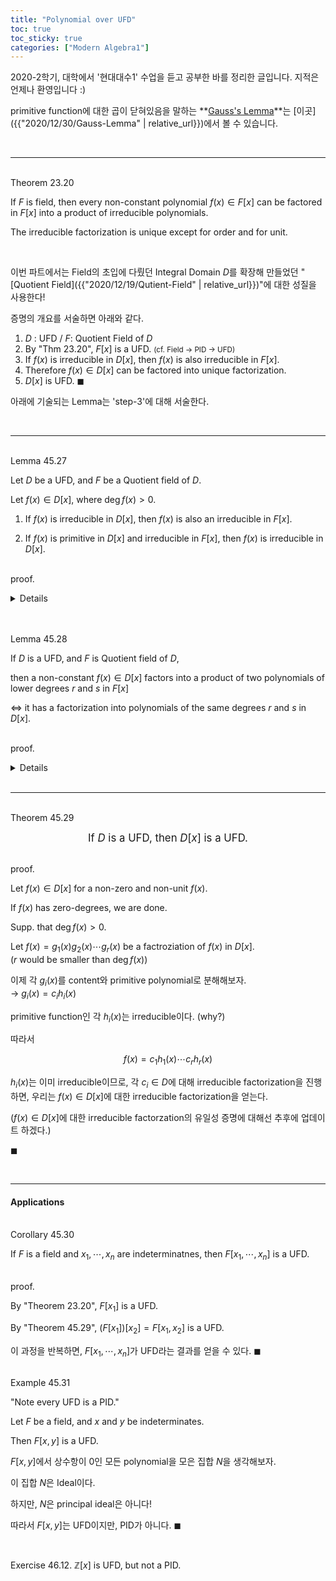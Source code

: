```yaml
---
title: "Polynomial over UFD"
toc: true
toc_sticky: true
categories: ["Modern Algebra1"]
---
```



2020-2학기, 대학에서 '현대대수1' 수업을 듣고 공부한 바를 정리한 글입니다. 지적은 언제나 환영입니다 :)

primitive function에 대한 곱이 닫혀있음을 말하는 **<u>Gauss's Lemma</u>**는 [이곳]({{"2020/12/30/Gauss-Lemma" | relative_url}})에서 볼 수 있습니다.

<br>
<hr>

<br><span class="statement-title">Theorem 23.20</span><br>

<div class="notice" markdown="1">

If $F$ is field, then every non-constant polynomial $f(x) \in F[x]$ can be factored in $F[x]$ into a product of irreducible polynomials.

The irreducible factorization is unique except for order and for unit.

</div>

<br>

이번 파트에서는 Field의 초입에 다뤘던 Integral Domain $D$를 확장해 만들었던 "[Quotient Field]({{"2020/12/19/Qutient-Field" | relative_url}})"에 대한 성질을 사용한다!

증명의 개요를 서술하면 아래와 같다.

1. $D$ : UFD   /   $F$: Quotient Field of $D$
2. By "Thm 23.20", $F[x]$ is a UFD. <small>(cf. Field → PID → UFD)</small>
3. If $f(x)$ is irreducible in $D[x]$, then $f(x)$ is also irreducible in $F[x]$.
4. Therefore $f(x) \in D[x]$ can be factored into unique factorization.
5. $D[x]$ is UFD. $\blacksquare$

아래에 기술되는 Lemma는 'step-3'에 대해 서술한다.

<br>
<hr>

<br><span class="statement-title">Lemma 45.27</span><br>

<div class="notice" markdown="1">

Let $D$ be a UFD, and $F$ be a Quotient field of $D$.

Let $f(x) \in D[x]$, where $\deg f(x) > 0$.

1. If $f(x)$ is irreducible in $D[x]$, then $f(x)$ is also an irreducible in $F[x]$.

2. If $f(x)$ is primitive in $D[x]$ and irreducible in $F[x]$, then $f(x)$ is irreducible in $D[x]$.

</div>

<br><span class="statement-title">proof.</span><br>
<details>
<div class="math-statement" markdown="1">

Supp. that a non-constant $f(x) \in D[x]$ factors into polynomials of lower degree in $F[x]$ for $r(x), s(x) \in F[x]$.

$$
f(x) = r(x)s(x)
$$

Then, since $F$ is a **<u>Quotient field</u>** of $D$, each coefficient in $r(x)$ and $s(x)$ is of the form $a/b$ for some $a, b \in D$.

By clearing denominators, we can get

$$
(d)f(x) = r_1(x) s_1(x)
$$

for $d \in D$.

By "Lemma 45.23", $f(x) = (c)g(x)$, $r_1(x) = (c_1)r_2(x)$, and $s_1(x) = (c_2) s_2(x)$ for primitive polynomaials $g(x), r_2(x), s_2(x)$.

Then,

$$
(dc)g(x) = (c_1c_2)r_2(x)s_2(x)
$$

and by "Lemman 45.25<small>(Gauss's Lemma)</small>", $r_2(x)s_2(x)$ is primitive.

By "Lemma 45.23", $c_1 c_2 = dcu$ for some unit $u$ in $D$. <br>
(non-constant인 $(dc)g(x)$를 content와 primitive로 분리하면, $dcu$와 $r_2(x)s_2(x)$의 파트로 분리된다는 말이다.)

그 결과,

$$
(dc)g(x) = (dcu)r_2(x)s_2(x)
$$

따라서

$$
f(x) = (c) g(x) = (cu) r_2(x) s_2(x)
$$

위의 과정을 통해 Quotient Field polynomial $F[x]$ 아래에서 $f(x) \in D[x]$인 $f(x)$가 factorization 된다는 것을 확인했다.

이는 $f(x) \in D[x]$에서 irreducible이라, $F[x]$에서도 irreducible임을 보장한다.

또한, 만약 $f(x) \in D[x]$에서 primitive이고, $F[x]$에서 irreducible이라면, $f(x)$는 $D[x]$에서도 irreducible이다. 왜냐하면, $D[x] \subseteq F[x]$이기 때문!

$\blacksquare$

</div>
</details>

<br>


<br><span class="statement-title">Lemma 45.28</span><br>

<div class="notice" markdown="1">

If $D$ is a UFD, and $F$ is Quotient field of $D$,

then a non-constant $f(x) \in D[x]$ factors into a product of two polynomials of lower degrees $r$ and $s$ in $F[x]$

$\iff$ it has a factorization into polynomials of the same degrees $r$ and $s$ in $D[x]$.

</div>

<br><span class="statement-title">proof.</span><br>
<details>
<div class="math-statement" markdown="1">

($\implies$)

앞의 "Lemma 45.27"에 의해 만약 $f(x)$가 $F[x]$에서 reducible 하다면, $D[x]$에서 reducible 함을 보였다. (1번 명제의 대우)

<br>

($\impliedby$)

$D[x] \subseteq F[x]$이므로 명제의 역도 자연스럽게 성립한다.

</div>
</details>

<br>
<hr>

<br><span class="statement-title">Theorem 45.29</span><br>

<div class="statement" style="text-align:center" markdown="1">

<big>If $D$ is a UFD, then $D[x]$ is a UFD.</big>

</div>

<br><span class="statement-title">proof.</span><br>

<div class="math-statement" markdown="1">

Let $f(x) \in D[x]$ for a non-zero and non-unit $f(x)$.

If $f(x)$ has zero-degrees, we are done.

Supp. that $\deg f(x) > 0$.

Let $f(x) = g_1(x) g_2(x) \cdots g_r(x)$ be a factroziation of $f(x)$ in $D[x]$. <br>
($r$ would be smaller than $\deg f(x)$)

이제 각 $g_i(x)$를 content와 primitive polynomial로 분해해보자.<br>
→ $g_i(x) = c_i h_i (x)$

primitive function인 각 $h_i(x)$는 irreducible이다. (why?)

따라서

$$
f(x) = c_1 h_1 (x) \cdots c_r h_r (x)
$$

$h_i (x)$는 이미 irreducible이므로, 각 $c_i \in D$에 대해 irreducible factorization을 진행하면, 우리는 $f(x) \in D[x]$에 대한 irreducible factorization을 얻는다.

($f(x) \in D[x]$에 대한 irreducible factorzation의 유일성 증명에 대해선 추후에 업데이트 하겠다.)

$\blacksquare$

</div>

<br>
<hr>

#### Applications

<br><span class="statement-title">Corollary 45.30</span><br>

<div class="notice" markdown="1">

If $F$ is a field and $x_1, \cdots, x_n$ are indeterminatnes, then $F[x_1, \cdots, x_n]$ is a UFD.

</div>

<br><span class="statement-title">proof.</span><br>

<div class="math-statement" markdown="1">

By "Theorem 23.20", $F[x_1]$ is a UFD.

By "Theorem 45.29", $(F[x_1])[x_2] = F[x_1, x_2]$ is a UFD.

이 과정을 반복하면, $F[x_1, \cdots, x_n]$가 UFD라는 결과를 얻을 수 있다. $\blacksquare$

</div>


<br><span class="statement-title">Example 45.31</span><br>

"Note every UFD is a PID."

<div class="math-statement" markdown="1">

Let $F$ be a field, and $x$ and $y$ be indeterminates.

Then $F[x, y]$ is a UFD.

$F[x, y]$에서 상수항이 0인 모든 polynomial을 모은 집합 $N$을 생각해보자.

이 집합 $N$은 Ideal이다.

하지만, $N$은 principal ideal은 아니다!

따라서 $F[x, y]$는 UFD이지만, PID가 아니다. $\blacksquare$

</div>

<br>

<span class="statement-title">Exercise 46.12.</span> $\mathbb{Z}[x]$ is UFD, but not a PID.
